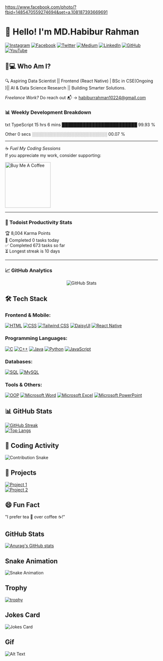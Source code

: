 <!-- Header Section -->
https://www.facebook.com/photo/?fbid=1485470559274694&set=a.108187393669691

# 👋 Hello! I'm MD.Habibur Rahman

<!-- [![Portfolio](https://img.shields.io/badge/My_Portfolio-000000?style=for-the-badge&logo=vercel&logoColor=white)](https://your-portfolio.com) --> 
[![Instagram](https://img.shields.io/badge/Instagram-E4405F?style=for-the-badge&logo=instagram&logoColor=white)](https://www.instagram.com/ha_bib_/)
[![Facebook](https://img.shields.io/badge/Facebook-1877F2?style=for-the-badge&logo=facebook&logoColor=white)](https://www.facebook.com/224HaBiB/)
[![Twitter](https://img.shields.io/badge/Twitter-1DA1F2?style=for-the-badge&logo=x&logoColor=white)](https://x.com/Habib1191210)
[![Medium](https://img.shields.io/badge/Medium_Blog-000000?style=for-the-badge&logo=medium&logoColor=white)](https://medium.com/@habiburrahman10224)
[![LinkedIn](https://img.shields.io/badge/LinkedIn-0A66C2?style=for-the-badge&logo=linkedin&logoColor=white)](https://linkedin.com/in/ha-bib--24y)
[![GitHub](https://img.shields.io/badge/GitHub-181717?style=for-the-badge&logo=github&logoColor=white)](https://github.com/ha-bib24)
[![YouTube](https://img.shields.io/badge/YouTube-FF0000?style=for-the-badge&logo=youtube&logoColor=white)](https://www.youtube.com/@Habib-i9n8u)

<!-- About Me -->
## 🧑💻 Who Am I?
🔍 Aspiring Data Scientist || Frontend (React Native) | BSc in CSE(Ongoing )|| AI & Data Science Research || Building Smarter Solutions.  



*Freelance Work?* Do reach out 📬 → [habiburrahman10224@gmail.com](mailto:habiburrahman10224@gmail.com)

### 📊 Weekly Development Breakdown
<!--START_SECTION:waka-->

txt
TypeScript   15 hrs 6 mins   █████████████████████████   99.93 %

Other        0 secs          ░░░░░░░░░░░░░░░░░░░░░░░░░   00.07 %


<!--END_SECTION:waka-->

---

☕ *Fuel My Coding Sessions*  
If you appreciate my work, consider supporting:  

<a href="https://buymeacoffee.com/md.habib" target="_blank">
  <img src="https://cdn.buymeacoffee.com/buttons/v2/default-red.png" alt="Buy Me A Coffee" width="150">
</a>

---

### 🚧 Todoist Productivity Stats
<!-- TODOIST:START -->
🏆  8,004 Karma Points  
🌸  Completed 0 tasks today  
✅  Completed 673 tasks so far  
⏳  Longest streak is 10 days
<!-- TODOIST:END -->

---

### 📈 GitHub Analytics
<p align="center">
  <img src="https://github-readme-stats.vercel.app/api?username=ha-bib24&show_icons=true&theme=gotham" alt="GitHub Stats">
</p>


<!-- Tech Stack -->
## 🛠 Tech Stack

### Frontend & Mobile:
[![HTML](https://img.shields.io/badge/HTML-E34F26?style=for-the-badge&logo=html5&logoColor=white)]()
[![CSS](https://img.shields.io/badge/CSS-1572B6?style=for-the-badge&logo=css3&logoColor=white)]()
[![Tailwind CSS](https://img.shields.io/badge/Tailwind_CSS-06B6D4?style=for-the-badge&logo=tailwind-css&logoColor=white)]()
[![DaisyUI](https://img.shields.io/badge/DaisyUI-5A0EF8?style=for-the-badge&logo=daisyui&logoColor=white)]()
[![React Native](https://img.shields.io/badge/React_Native-61DAFB?style=for-the-badge&logo=react&logoColor=black)]()

### Programming Languages:
[![C](https://img.shields.io/badge/C-27338e?style=for-the-badge&logo=c&logoColor=white)]()
[![C++](https://img.shields.io/badge/C++-00599C?style=for-the-badge&logo=c%2B%2B&logoColor=white)]()
[![Java](https://img.shields.io/badge/Java-007396?style=for-the-badge&logo=openjdk&logoColor=white)]()
[![Python](https://img.shields.io/badge/Python-3776AB?style=for-the-badge&logo=python&logoColor=white)]()
[![JavaScript](https://img.shields.io/badge/JavaScript-F7DF1E?style=for-the-badge&logo=javascript&logoColor=black)]()

### Databases:
[![SQL](https://img.shields.io/badge/SQL-4479A1?style=for-the-badge&logo=postgresql&logoColor=white)]()
[![MySQL](https://img.shields.io/badge/MySQL-00758F?style=for-the-badge&logo=mysql&logoColor=white)]()

### Tools & Others:
[![OOP](https://img.shields.io/badge/OOP-FF6F00?style=for-the-badge&logo=oop&logoColor=white)]()
[![Microsoft Word](https://img.shields.io/badge/Word-2B579A?style=for-the-badge&logo=microsoft-word&logoColor=white)]()
[![Microsoft Excel](https://img.shields.io/badge/Excel-217346?style=for-the-badge&logo=microsoft-excel&logoColor=white)]()
[![Microsoft PowerPoint](https://img.shields.io/badge/PowerPoint-B7472A?style=for-the-badge&logo=microsoft-powerpoint&logoColor=white)]()


<!-- GitHub Stats -->
## 📊 GitHub Stats
[![GitHub Streak](https://streak-stats.demolab.com?user=ha-bib24&theme=dark)](https://git.io/streak-stats)  
[![Top Langs](https://github-readme-stats.vercel.app/api/top-langs/?username=ha-bib24&layout=compact&theme=vision-friendly-dark)](https://github.com/anuraghazra/github-readme-stats)  

<!-- Contribution Snake -->
## 🐍 Coding Activity
![Contribution Snake](https://raw.githubusercontent.com/ha-bib24/ha-bib24/output/github-contribution-grid-snake.svg)  

<!-- Projects -->
## 🚀 Projects
[![Project 1](https://github-readme-stats.vercel.app/api/pin/?username=ha-bib24&repo=project1&theme=radical)](https://github.com/ha-bib24/project1)  
[![Project 2](https://github-readme-stats.vercel.app/api/pin/?username=ha-bib24&repo=project2&theme=merko)](https://github.com/ha-bib24/project2)  

<!-- Fun Section -->
## 😄 Fun Fact
"I prefer tea 🍵 over coffee ☕!"
 

## GitHub Stats
[![Anurag's GitHub stats](https://github-readme-stats.vercel.app/api?username=ha-bib24&show_icons=true&theme=radical)](https://github.com/anuraghazra/github-readme-stats)

## Snake Animation
![Snake Animation](https://github.com/username/ha-bib24/blob/output/github-contribution-grid-snake.svg)

## Trophy
[![trophy](https://github-profile-trophy.vercel.app/?username=ha-bib24&theme=onedark)](https://github.com/ryo-ma/github-profile-trophy)

## Jokes Card
![Jokes Card](https://readme-jokes.vercel.app/api?theme=dark)

## Gif
![Alt Text](https://media.giphy.com/media/your-gif-link.gif)
